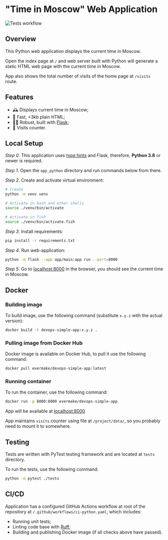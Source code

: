 # "Time in Moscow" Web Application

![Tests workflow](https://github.com/evermake/iu_devops/actions/workflows/ci-python.yaml/badge.svg)

## Overview

This Python web application displays the current time in Moscow.

Open the index page at `/` and web server built with Python will generate a static HTML web page with the current time in Moscow.

App also shows the total number of visits of the home page at `/visits` route.

## Features

- 🕰️ Displays current time in Moscow;
- 💨 Fast, <3kb plain HTML;
- 💪🏻 Robust, built with [Flask](https://flask.palletsprojects.com/en/3.0.x/);
- 👀 Visits counter.

## Local Setup

_Step 0_. This application uses [type hints](https://docs.python.org/3/library/typing.html) and Flask, therefore, **Python 3.8** or newer is required.

_Step 1_. Open the `app_python` directory and run commands below from there.

_Step 2_. Create and activate virtual environment:

```sh
# Create
python -m venv venv

# Activate in bash and other shells
source ./venv/bin/activate

# Activate in fish
source ./venv/bin/activate.fish
```

_Step 3_. Install requirements:

```sh
pip install -r requirements.txt
```

_Step 4_. Run web-application:

```sh
python -m flask --app app/main:app run --port=8000
```

_Step 5_. Go to [localhost:8000](http://localhost:8000) in the browser, you should see the current time in Moscow.

## Docker

### Building image

To build image, use the following command (substitute `x.y.z` with the actual version):

```sh
docker build -t devops-simple-app:x.y.z .
```

### Pulling image from Docker Hub

Docker image is available on Docker Hub, to pull it use the following command:

```sh
docker pull evermake/devops-simple-app:latest
```

### Running container

To run the container, use the following command:

```sh
docker run -p 8000:8000 evermake/devops-simple-app
```

App will be available at [localhost:8000](http://localhost:8000).

App maintains `visits` counter using file at `/project/data/`, so you probably need to mount it to somewhere.

## Testing

Tests are written with PyTest testing framework and are located at `tests` directory.

To run the tests, use the following command:

```sh
python -m pytest ./tests
```

## CI/CD

Application has a configured GitHub Actions workflow at root of the repository at `/.github/workflows/ci-python.yaml`, which includes:

- Running unit tests;
- Linting code base with [Ruff](https://github.com/astral-sh/ruff);
- Building and publishing Docker image (if all checks above have passed).
